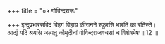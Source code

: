 +++
title = "०५ गोविन्दराजः"

+++
इन्दुप्रभारसविदं विहगं विहाय कीरानने स्फुरसि भारति का रतिस्ते।  
आद्यं यदि श्रयसि जल्पतु कौमुदीनां गोविन्दराजवचसां च विशेषमेषः॥ 12 ॥  
